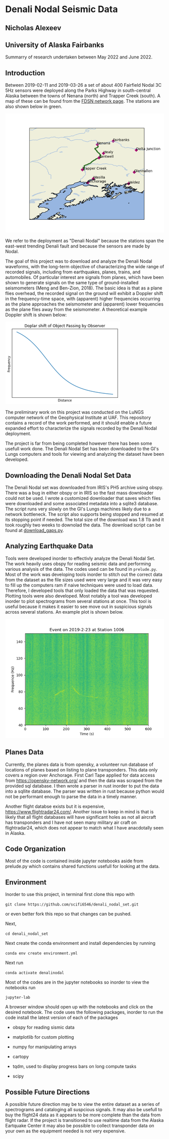 # Denali Nodal Seismic Data
## Nicholas Alexeev

## University of Alaska Fairbanks

Summarry of research undertaken between May 2022 and June 2022.
## Introduction

Between 2019-02-11 and 2019-03-26 a set of about 400 Fairfield Nodal 3C 5Hz sensors were deployed along the Parks Highway in south-central Alaska between the towns of Nenana (north) and Trapper Creek (south). A map of these can be found from the [FDSN network page](http://ds.iris.edu/gmap/#network=ZE&maxlat=64.8752&maxlon=-147.5002&minlat=62.227&minlon=-151.5871&drawingmode=box&planet=earth). The stations are also shown below in green.

![stations](assets/stations.png)

We refer to the deployment as "Denali Nodal" because the stations span the east-west trending Denali fault and because the sensors are made by Nodal.

The goal of this project was to download and analyze the Denali Nodal waveforms, with the long-term objective of characterizing the wide range of recorded signals, including from earthquakes, planes, trains, and automobiles. Of particular interest are signals from planes, which have been shown to generate signals on the same type of ground-installed seismometers (Meng and Ben-Zion, 2018). The basic idea is that as a plane flies overhead, the recorded signal on the ground will exhibit a Doppler shift in the frequency-time space, with (apparent) higher frequencies occurring as the plane approaches the seismometer and (apparent) lower frequencies as the plane flies away from the seismometer. A theoretical example Doppler shift is shown below:

![doplar](assets/doplar.png)

The preliminary work on this project was conducted on the LuNGS computer network of the Geophysical Institute at UAF. This repository contains a record of the work performed, and it should enable a future expanded effort to characterize the signals recorded by the Denali Nodal deployment.



The project is far from being completed however there has been some usefull work done. The Denali Nodal Set has been downloaded to the GI's Lungs computers and tools for viewing and analyzing the dataset have been developed.

## Downloading the Denali Nodal Set Data

The Denali Nodal set was downloaded from IRIS's PH5 archive using obspy. There was a bug in either obspy or in IRIS so the fast mass downloader could not be used. I wrote a customized downloader that saves which files were downloaded and some associated metadata into a sqlite3 database. The script runs very slowly on the GI's Lungs machines likely due to a network bottleneck. The script also supports being stopped and resumed at its stopping point if needed. The total size of the download was 1.8 Tb and it took roughly two weeks to downolad the data. The download script can be found at [download_gaps.py](download_gaps.py).

## Analyzing Earthquake Data

Tools were developed inorder to effectivly analyze the Denali Nodal Set. The work heavily uses obspy for reading seismic data and performing various analysis of the data. The codes used can be found in `prelude.py`. Most of the work was developing tools inorder to stitch out the correct data from the dataset as the file sizes used were very large and it was very easy to fill up the computers ram if naive techniques were used to load data. Therefore, I developed tools that only loaded the data that was requested. Plotting tools were also developed. Most notably a tool was developed inorder to plot spectrograms from several stations at once. This tool is useful because it makes it easier to see move out in suspicious signals across several stations. An example plot is shown below.

![spectrogram](assets/spectrogram.png)
## Planes Data

Currently, the planes data is from opensky, a volunteer run database of locations of planes based on listing to plane transponders. This data only covers a region over Anchorage. First Carl Tape applied for data access from <https://opensky-network.org/> and then the data was scraped from the provided sql database. I then wrote a parser in rust inorder to put the data into a sqllite database. The parser was written in rust because python would not be performant enough to parse the data in a timely manner. 

Another flight databse exists but it is expensive, <https://www.flightradar24.com/>. Another issue to keep in mind is that is likely that all flight databases will have significant holes as not all aircraft has transponders and I have not seen many military air craft on flightradar24, which does not appear to match what I have anacdotally seen in Alaska.






## Code Organization

Most of the code is contained inside jupyter notebooks aside from prelude.py which contains shared functions usefull for looking at the data.

## Environment
Inorder to use this project, in terminal first clone this repo with

```git clone https://github.com/scifi6546/denali_nodal_set.git```

or even better fork this repo so that changes can be pushed.

Next,

```cd denali_nodal_set```

Next create the conda environment and install dependencies by running

```conda env create environment.yml```

Next run 

```conda activate denalinodal```

Most of the codes are in the jupyter notebooks so inorder to view the notebooks run

```
jupyter-lab
```

A browser window should open up with the notebooks and click on the desired notebook.
The code uses the following packages, inorder to run the code install the latest version of each of the packages

- obspy for reading sismic data

- matplotlib for custom plotting

- numpy for manipulating arrays

- cartopy

- tqdm, used to display progress bars on long compute tasks

- scipy


## Possible Future Directions

A possible future direction may be to view the entire dataset as a series of spectrograms and cataloging all suspcious signals. It may also be usefull to buy the flight24 data as it appears to be more complete than the data from flight radar. If the project is transitioned to use realtime data from the Alaska Eartquake Center it may also be possible to collect transponder data on your own as the equipment needed is not very expensive.


